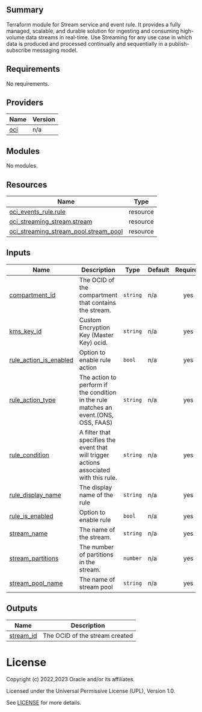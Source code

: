 ## Summary
Terraform module for Stream service and event rule.
It provides a fully managed, scalable, and durable solution for ingesting
and consuming high-volume data streams in real-time. Use Streaming for any
use case in which data is produced and processed continually and sequentially
in a publish-subscribe messaging model.

<!-- BEGIN_TF_DOCS -->
## Requirements

No requirements.

## Providers

| Name | Version |
|------|---------|
| <a name="provider_oci"></a> [oci](#provider\_oci) | n/a |

## Modules

No modules.

## Resources

| Name | Type |
|------|------|
| [oci_events_rule.rule](https://registry.terraform.io/providers/oracle/oci/latest/docs/resources/events_rule) | resource |
| [oci_streaming_stream.stream](https://registry.terraform.io/providers/oracle/oci/latest/docs/resources/streaming_stream) | resource |
| [oci_streaming_stream_pool.stream_pool](https://registry.terraform.io/providers/oracle/oci/latest/docs/resources/streaming_stream_pool) | resource |

## Inputs

| Name | Description | Type | Default | Required |
|------|-------------|------|---------|:--------:|
| <a name="input_compartment_id"></a> [compartment\_id](#input\_compartment\_id) | The OCID of the compartment that contains the stream. | `string` | n/a | yes |
| <a name="input_kms_key_id"></a> [kms\_key\_id](#input\_kms\_key\_id) | Custom Encryption Key (Master Key) ocid. | `string` | n/a | yes |
| <a name="input_rule_action_is_enabled"></a> [rule\_action\_is\_enabled](#input\_rule\_action\_is\_enabled) | Option to enable rule action | `bool` | n/a | yes |
| <a name="input_rule_action_type"></a> [rule\_action\_type](#input\_rule\_action\_type) | The action to perform if the condition in the rule matches an event.(ONS, OSS, FAAS) | `string` | n/a | yes |
| <a name="input_rule_condition"></a> [rule\_condition](#input\_rule\_condition) | A filter that specifies the event that will trigger actions associated with this rule. | `string` | n/a | yes |
| <a name="input_rule_display_name"></a> [rule\_display\_name](#input\_rule\_display\_name) | The display name of the rule | `string` | n/a | yes |
| <a name="input_rule_is_enabled"></a> [rule\_is\_enabled](#input\_rule\_is\_enabled) | Option to enable rule | `bool` | n/a | yes |
| <a name="input_stream_name"></a> [stream\_name](#input\_stream\_name) | The name of the stream. | `string` | n/a | yes |
| <a name="input_stream_partitions"></a> [stream\_partitions](#input\_stream\_partitions) | The number of partitions in the stream. | `number` | n/a | yes |
| <a name="input_stream_pool_name"></a> [stream\_pool\_name](#input\_stream\_pool\_name) | The name of stream pool | `string` | n/a | yes |

## Outputs

| Name | Description |
|------|-------------|
| <a name="output_stream_id"></a> [stream\_id](#output\_stream\_id) | The OCID of the stream created |
<!-- END_TF_DOCS -->   

# License

Copyright (c) 2022,2023 Oracle and/or its affiliates.

Licensed under the Universal Permissive License (UPL), Version 1.0.

See [LICENSE](./LICENSE) for more details.